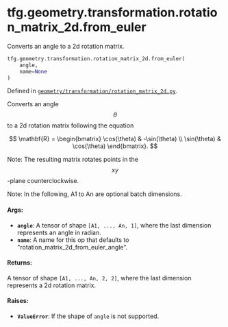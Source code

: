 <div itemscope itemtype="http://developers.google.com/ReferenceObject">
<meta itemprop="name" content="tfg.geometry.transformation.rotation_matrix_2d.from_euler" />
<meta itemprop="path" content="Stable" />
</div>

# tfg.geometry.transformation.rotation_matrix_2d.from_euler

Converts an angle to a 2d rotation matrix.

``` python
tfg.geometry.transformation.rotation_matrix_2d.from_euler(
    angle,
    name=None
)
```



Defined in [`geometry/transformation/rotation_matrix_2d.py`](https://github.com/tensorflow/agents/tree/master/tensorflow_graphics/geometry/transformation/rotation_matrix_2d.py).

<!-- Placeholder for "Used in" -->

Converts an angle $$\theta$$ to a 2d rotation matrix following the equation

$$
\mathbf{R} =
\begin{bmatrix}
\cos(\theta) & -\sin(\theta) \\
\sin(\theta) & \cos(\theta)
\end{bmatrix}.
$$

Note:
  The resulting matrix rotates points in the $$xy$$-plane counterclockwise.

Note:
  In the following, A1 to An are optional batch dimensions.

#### Args:

* <b>`angle`</b>: A tensor of shape `[A1, ..., An, 1]`, where the last dimension
    represents an angle in radian.
* <b>`name`</b>: A name for this op that defaults to
    "rotation_matrix_2d_from_euler_angle".


#### Returns:

A tensor of shape `[A1, ..., An, 2, 2]`, where the last dimension represents
a 2d rotation matrix.


#### Raises:

* <b>`ValueError`</b>: If the shape of `angle` is not supported.